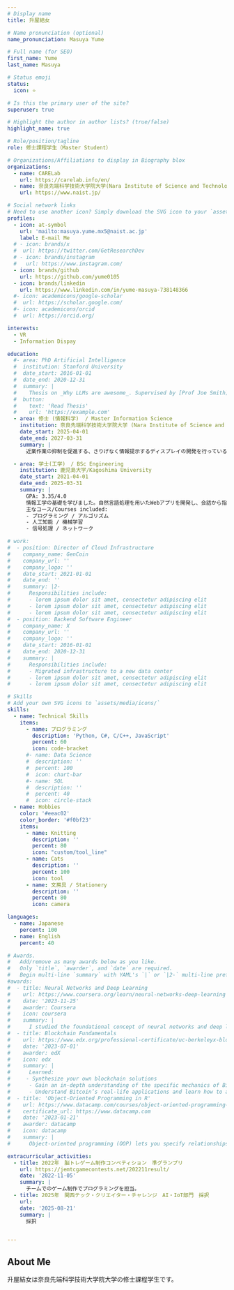 ```yaml
---
# Display name
title: 升屋結女

# Name pronunciation (optional)
name_pronunciation: Masuya Yume

# Full name (for SEO)
first_name: Yume
last_name: Masuya

# Status emoji
status:
  icon: ⭐️

# Is this the primary user of the site?
superuser: true

# Highlight the author in author lists? (true/false)
highlight_name: true

# Role/position/tagline
role: 修士課程学生（Master Student）

# Organizations/Affiliations to display in Biography blox
organizations:
  - name: CARELab
    url: https://carelab.info/en/
  - name: 奈良先端科学技術大学院大学(Nara Institute of Science and Technology)
    url: https://www.naist.jp/

# Social network links
# Need to use another icon? Simply download the SVG icon to your `assets/media/icons/` folder.
profiles:
  - icon: at-symbol
    url: 'mailto:masuya.yume.mx5@naist.ac.jp'
    label: E-mail Me
  # - icon: brands/x
  #  url: https://twitter.com/GetResearchDev
  # - icon: brands/instagram
  #   url: https://www.instagram.com/
  - icon: brands/github
    url: https://github.com/yume0105
  - icon: brands/linkedin
    url: https://www.linkedin.com/in/yume-masuya-738148366
  #- icon: academicons/google-scholar
  #  url: https://scholar.google.com/
  #- icon: academicons/orcid
  #  url: https://orcid.org/

interests:
  - VR
  - Information Dispay

education:
  #- area: PhD Artificial Intelligence
  #  institution: Stanford University
  #  date_start: 2016-01-01
  #  date_end: 2020-12-31
  #  summary: |
  #    Thesis on _Why LLMs are awesome_. Supervised by [Prof Joe Smith](https://example.com). Presented papers at 5 IEEE conferences with the contributions being published in 2 Springer journals.
  #  button:
  #    text: 'Read Thesis'
  #    url: 'https://example.com'
  - area: 修士 (情報科学)  / Master Information Science
    institution: 奈良先端科学技術大学院大学 (Nara Institute of Science and Technology)
    date_start: 2025-04-01
    date_end: 2027-03-31
    summary: |
      近業作業の抑制を促進する、さりげなく情報提示するディスプレイの開発を行っている。

  - area: 学士(工学)　/ BSc Engineering
    institution: 鹿児島大学/Kagoshima University
    date_start: 2021-04-01
    date_end: 2025-03-31
    summary: |
      GPA: 3.35/4.0
      情報工学の基礎を学びました。自然言語処理を用いたWebアプリを開発し、会話から指示文を抽出し提示するシステムを完成させました。<br>
      主なコース/Courses included:
      - プログラミング / アルゴリズム
      - 人工知能 / 機械学習
      - 信号処理 / ネットワーク

# work:
#  - position: Director of Cloud Infrastructure
#    company_name: GenCoin
#    company_url: ''
#    company_logo: ''
#    date_start: 2021-01-01
#    date_end: ''
#    summary: |2-
#      Responsibilities include:
#      - lorem ipsum dolor sit amet, consectetur adipiscing elit
#      - lorem ipsum dolor sit amet, consectetur adipiscing elit
#      - lorem ipsum dolor sit amet, consectetur adipiscing elit
#  - position: Backend Software Engineer
#    company_name: X
#    company_url: ''
#    company_logo: ''
#    date_start: 2016-01-01
#    date_end: 2020-12-31
#    summary: |
#      Responsibilities include:
#      - Migrated infrastructure to a new data center
#      - lorem ipsum dolor sit amet, consectetur adipiscing elit
#      - lorem ipsum dolor sit amet, consectetur adipiscing elit

# Skills
# Add your own SVG icons to `assets/media/icons/`
skills:
  - name: Technical Skills
    items:
      - name: プログラミング
        description: 'Python, C#, C/C++, JavaScript'
        percent: 60
        icon: code-bracket
      #- name: Data Science
      #  description: ''
      #  percent: 100
      #  icon: chart-bar
      #- name: SQL
      #  description: ''
      #  percent: 40
      #  icon: circle-stack
  - name: Hobbies
    color: '#eeac02'
    color_border: '#f0bf23'
    items:
      - name: Knitting
        description: ''
        percent: 80
        icon: "custom/tool_line"
      - name: Cats
        description: ''
        percent: 100
        icon: tool
      - name: 文房具 / Stationery
        description: ''
        percent: 80
        icon: camera

languages:
  - name: Japanese
    percent: 100
  - name: English
    percent: 40

# Awards.
#   Add/remove as many awards below as you like.
#   Only `title`, `awarder`, and `date` are required.
#   Begin multi-line `summary` with YAML's `|` or `|2-` multi-line prefix and indent 2 spaces below.
#awards:
#  - title: Neural Networks and Deep Learning
#    url: https://www.coursera.org/learn/neural-networks-deep-learning
#    date: '2023-11-25'
#    awarder: Coursera
#    icon: coursera
#    summary: |
#      I studied the foundational concept of neural networks and deep learning. By the end, I was familiar with the significant technological trends driving the rise of deep learning; build, train, and apply fully connected deep neural networks; implement efficient (vectorized) neural networks; identify key parameters in a neural network’s architecture; and apply deep learning to your own applications.
#  - title: Blockchain Fundamentals
#    url: https://www.edx.org/professional-certificate/uc-berkeleyx-blockchain-fundamentals
#    date: '2023-07-01'
#    awarder: edX
#    icon: edx
#    summary: |
#      Learned:
#     - Synthesize your own blockchain solutions
#      - Gain an in-depth understanding of the specific mechanics of Bitcoin
#      - Understand Bitcoin’s real-life applications and learn how to attack and destroy Bitcoin, Ethereum, smart contracts and Dapps, and alternatives to Bitcoin’s Proof-of-Work consensus algorithm
#  - title: 'Object-Oriented Programming in R'
#    url: https://www.datacamp.com/courses/object-oriented-programming-with-s3-and-r6-in-r
#    certificate_url: https://www.datacamp.com
#    date: '2023-01-21'
#    awarder: datacamp
#    icon: datacamp
#    summary: |
#      Object-oriented programming (OOP) lets you specify relationships between functions and the objects that they can act on, helping you manage complexity in your code. This is an intermediate level course, providing an introduction to OOP, using the S3 and R6 systems. S3 is a great day-to-day R programming tool that simplifies some of the functions that you write. R6 is especially useful for industry-specific analyses, working with web APIs, and building GUIs.

extracurricular_activities:
  - title: 2022年　脳トレゲーム制作コンペティション　準グランプリ
    url: https://jemtcgamecontests.net/202211result/
    date: '2022-11-05'
    summary: |
      チームでのゲーム制作でプログラミングを担当。
  - title: 2025年　関西テック・クリエイター・チャレンジ　AI・IoT部門　採択
    url:
    date: '2025-08-21'
    summary: |
      採択


---
```


## About Me

升屋結女は奈良先端科学技術大学院大学の修士課程学生です。

